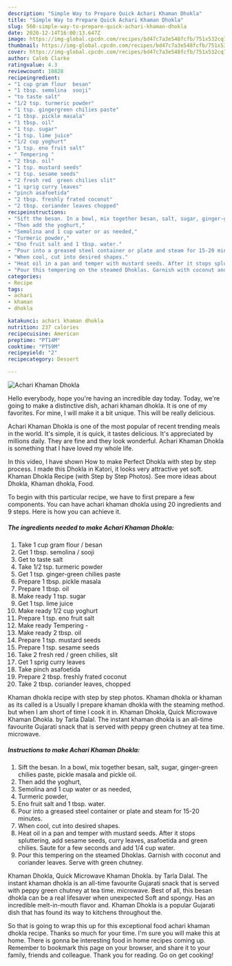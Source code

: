```yaml
---
description: "Simple Way to Prepare Quick Achari Khaman Dhokla"
title: "Simple Way to Prepare Quick Achari Khaman Dhokla"
slug: 560-simple-way-to-prepare-quick-achari-khaman-dhokla
date: 2020-12-14T16:00:13.647Z
image: https://img-global.cpcdn.com/recipes/bd47c7a3e548fcfb/751x532cq70/achari-khaman-dhokla-recipe-main-photo.jpg
thumbnail: https://img-global.cpcdn.com/recipes/bd47c7a3e548fcfb/751x532cq70/achari-khaman-dhokla-recipe-main-photo.jpg
cover: https://img-global.cpcdn.com/recipes/bd47c7a3e548fcfb/751x532cq70/achari-khaman-dhokla-recipe-main-photo.jpg
author: Caleb Clarke
ratingvalue: 4.3
reviewcount: 10828
recipeingredient:
- "1 cup gram flour  besan"
- "1 tbsp. semolina  sooji"
- "to taste salt"
- "1/2 tsp. turmeric powder"
- "1 tsp. gingergreen chilies paste"
- "1 tbsp. pickle masala"
- "1 tbsp. oil"
- "1 tsp. sugar"
- "1 tsp. lime juice"
- "1/2 cup yoghurt"
- "1 tsp. eno fruit salt"
- " Tempering "
- "2 tbsp. oil"
- "1 tsp. mustard seeds"
- "1 tsp. sesame seeds"
- "2 fresh red  green chilies slit"
- "1 sprig curry leaves"
- "pinch asafoetida"
- "2 tbsp. freshly frated coconut"
- "2 tbsp. coriander leaves chopped"
recipeinstructions:
- "Sift the besan. In a bowl, mix together besan, salt, sugar, ginger-green chilies paste, pickle masala and pickle oil."
- "Then add the yoghurt,"
- "Semolina and 1 cup water or as needed,"
- "Turmeric powder,"
- "Eno fruit salt and 1 tbsp. water."
- "Pour into a greased steel container or plate and steam for 15-20 minutes."
- "When cool, cut into desired shapes."
- "Heat oil in a pan and temper with mustard seeds. After it stops spluttering, add sesame seeds, curry leaves, asafoetida and green chilies. Saute for a few seconds and add 1/4 cup water."
- "Pour this tempering on the steamed Dhoklas. Garnish with coconut and coriander leaves. Serve with green chutney."
categories:
- Recipe
tags:
- achari
- khaman
- dhokla

katakunci: achari khaman dhokla 
nutrition: 237 calories
recipecuisine: American
preptime: "PT14M"
cooktime: "PT59M"
recipeyield: "2"
recipecategory: Dessert

---
```



![Achari Khaman Dhokla](https://img-global.cpcdn.com/recipes/bd47c7a3e548fcfb/751x532cq70/achari-khaman-dhokla-recipe-main-photo.jpg)

Hello everybody, hope you're having an incredible day today. Today, we're going to make a distinctive dish, achari khaman dhokla. It is one of my favorites. For mine, I will make it a bit unique. This will be really delicious.

Achari Khaman Dhokla is one of the most popular of recent trending meals in the world. It's simple, it is quick, it tastes delicious. It's appreciated by millions daily. They are fine and they look wonderful. Achari Khaman Dhokla is something that I have loved my whole life.

In this video, I have shown How to make Perfect Dhokla with step by step process. I made this Dhokla in Katori, it looks very attractive yet soft. Khaman Dhokla Recipe (with Step by Step Photos). See more ideas about Dhokla, Khaman dhokla, Food.


To begin with this particular recipe, we have to first prepare a few components. You can have achari khaman dhokla using 20 ingredients and 9 steps. Here is how you can achieve it.

<!--inarticleads1-->

##### The ingredients needed to make Achari Khaman Dhokla:

1. Take 1 cup gram flour / besan
1. Get 1 tbsp. semolina / sooji
1. Get to taste salt
1. Take 1/2 tsp. turmeric powder
1. Get 1 tsp. ginger-green chilies paste
1. Prepare 1 tbsp. pickle masala
1. Prepare 1 tbsp. oil
1. Make ready 1 tsp. sugar
1. Get 1 tsp. lime juice
1. Make ready 1/2 cup yoghurt
1. Prepare 1 tsp. eno fruit salt
1. Make ready  Tempering -
1. Make ready 2 tbsp. oil
1. Prepare 1 tsp. mustard seeds
1. Prepare 1 tsp. sesame seeds
1. Take 2 fresh red / green chilies, slit
1. Get 1 sprig curry leaves
1. Take pinch asafoetida
1. Prepare 2 tbsp. freshly frated coconut
1. Take 2 tbsp. coriander leaves, chopped


Khaman dhokla recipe with step by step photos. Khaman dhokla or khaman as its called is a Usually I prepare khaman dhokla with the steaming method. but when I am short of time I cook it in. Khaman Dhokla, Quick Microwave Khaman Dhokla. by Tarla Dalal. The instant khaman dhokla is an all-time favourite Gujarati snack that is served with peppy green chutney at tea time. microwave. 

<!--inarticleads2-->

##### Instructions to make Achari Khaman Dhokla:

1. Sift the besan. In a bowl, mix together besan, salt, sugar, ginger-green chilies paste, pickle masala and pickle oil.
1. Then add the yoghurt,
1. Semolina and 1 cup water or as needed,
1. Turmeric powder,
1. Eno fruit salt and 1 tbsp. water.
1. Pour into a greased steel container or plate and steam for 15-20 minutes.
1. When cool, cut into desired shapes.
1. Heat oil in a pan and temper with mustard seeds. After it stops spluttering, add sesame seeds, curry leaves, asafoetida and green chilies. Saute for a few seconds and add 1/4 cup water.
1. Pour this tempering on the steamed Dhoklas. Garnish with coconut and coriander leaves. Serve with green chutney.


Khaman Dhokla, Quick Microwave Khaman Dhokla. by Tarla Dalal. The instant khaman dhokla is an all-time favourite Gujarati snack that is served with peppy green chutney at tea time. microwave. Best of all, this besan dhokla can be a real lifesaver when unexpected Soft and spongy. Has an incredible melt-in-mouth flavor and. Khaman Dhokla is a popular Gujarati dish that has found its way to kitchens throughout the. 

So that is going to wrap this up for this exceptional food achari khaman dhokla recipe. Thanks so much for your time. I'm sure you will make this at home. There is gonna be interesting food in home recipes coming up. Remember to bookmark this page on your browser, and share it to your family, friends and colleague. Thank you for reading. Go on get cooking!
